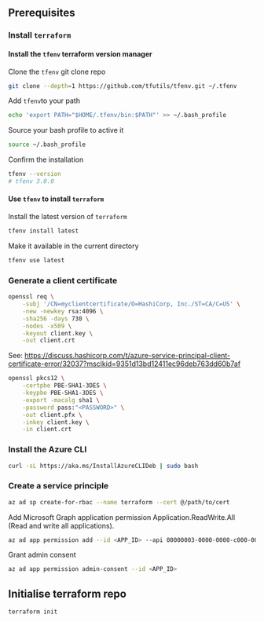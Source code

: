 ## Prerequisites

### Install `terraform`

#### Install the `tfenv` terraform version manager

Clone the `tfenv` git clone repo

```sh
git clone --depth=1 https://github.com/tfutils/tfenv.git ~/.tfenv
```

Add `tfenv`to your path

```sh
echo 'export PATH="$HOME/.tfenv/bin:$PATH"' >> ~/.bash_profile
```

Source your bash profile to active it

```sh
source ~/.bash_profile 
```

Confirm the installation

```sh
tfenv --version
# tfenv 3.0.0
```

#### Use `tfenv` to install `terraform`

Install the latest version of `terraform`

```sh
tfenv install latest
```

Make it available in the current directory

```sh
tfenv use latest
```

### Generate a client certificate

```sh
openssl req \
    -subj '/CN=myclientcertificate/O=HashiCorp, Inc./ST=CA/C=US' \
    -new -newkey rsa:4096 \
    -sha256 -days 730 \
    -nodes -x509 \
    -keyout client.key \
    -out client.crt
```

See: https://discuss.hashicorp.com/t/azure-service-principal-client-certificate-error/32037?msclkid=9351d13bd12411ec96deb763dd60b7af
```sh
openssl pkcs12 \
    -certpbe PBE-SHA1-3DES \
    -keypbe PBE-SHA1-3DES \
    -export -macalg sha1 \
    -password pass:"<PASSWORD>" \
    -out client.pfx \
    -inkey client.key \
    -in client.crt
```

### Install the Azure CLI

```sh
curl -sL https://aka.ms/InstallAzureCLIDeb | sudo bash
```

### Create a service principle

```sh
az ad sp create-for-rbac --name terraform --cert @/path/to/cert
```

Add Microsoft Graph application permission Application.ReadWrite.All (Read and write all applications).

```sh
az ad app permission add --id <APP_ID> --api 00000003-0000-0000-c000-000000000000 --api-permissions 1bfefb4e-e0b5-418b-a88f-73c46d2cc8e9=Role
```

Grant admin consent

```sh
az ad app permission admin-consent --id <APP_ID>
```

## Initialise terraform repo

```sh
terraform init
```